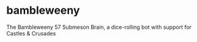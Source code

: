 # bambleweeny
The Bambleweeny 57 Submeson Brain, a dice-rolling bot with support for Castles &amp; Crusades
